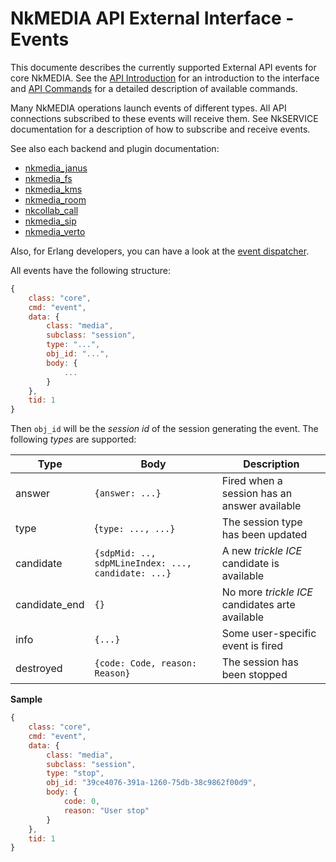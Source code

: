 # NkMEDIA API External Interface - Events

This documente describes the currently supported External API events for core NkMEDIA. 
See the [API Introduction](intro.md) for an introduction to the interface and [API Commands](api.md) for a detailed description of available commands.

Many NkMEDIA operations launch events of different types. All API connections subscribed to these events will receive them. See NkSERVICE documentation for a description of how to subscribe and receive events.

See also each backend and plugin documentation:

* [nkmedia_janus](janus.md)
* [nkmedia_fs](fs.md)
* [nkmedia_kms](kms.md)
* [nkmedia_room](room.md)
* [nkcollab_call](call.md)
* [nkmedia_sip](sip.md)
* [nkmedia_verto](verto.md)

Also, for Erlang developers, you can have a look at the [event dispatcher](../src/nkmedia_api_events.erl).

All events have the following structure:

```js
{
	class: "core",
	cmd: "event",
	data: {
		class: "media",
		subclass: "session",
		type: "...",
		obj_id: "...",
		body: {
			...
		}
	},
	tid: 1
}
```
Then `obj_id` will be the _session id_ of the session generating the event. The following _types_ are supported:


Type|Body|Description
---|---|---
answer|`{answer: ...}`|Fired when a session has an answer available
type|{`type: ..., ...}`|The session type has been updated
candidate|`{sdpMid: .., sdpMLineIndex: ..., candidate: ...}`|A new _trickle ICE_ candidate is available
candidate_end|`{}`|No more _trickle ICE_ candidates arte available
info|`{...}`|Some user-specific event is fired
destroyed|`{code: Code, reason: Reason}`|The session has been stopped


**Sample**

```js
{
	class: "core",
	cmd: "event",
	data: {
		class: "media",
		subclass: "session",
		type: "stop",
		obj_id: "39ce4076-391a-1260-75db-38c9862f00d9",
		body: {
			code: 0,
			reason: "User stop"
		}
	},
	tid: 1
}
```
